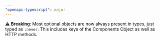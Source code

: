 ```yaml
---
"openapi-typescript": major
---
```


⚠️ **Breaking**: Most optional objects are now always present in types, just typed as `:never`. This includes keys of the Components Object as well as HTTP methods.
